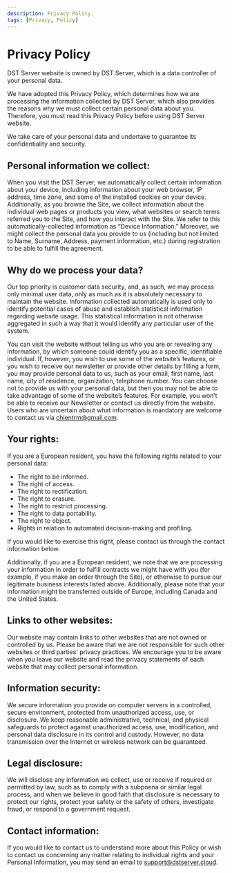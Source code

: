 ```yaml
---
description: Privacy Policy.
tags: [Privacy, Policy]
---
```


# Privacy Policy

DST Server website is owned by DST Server, which is a data controller of your
personal data.

We have adopted this Privacy Policy, which determines how we are processing
the information collected by DST Server, which also provides the reasons why
we must collect certain personal data about you. Therefore, you must read this
Privacy Policy before using DST Server website.

We take care of your personal data and undertake to guarantee its
confidentiality and security.

## Personal information we collect:

When you visit the DST Server, we automatically collect certain information
about your device, including information about your web browser, IP address,
time zone, and some of the installed cookies on your device. Additionally, as
you browse the Site, we collect information about the individual web pages or
products you view, what websites or search terms referred you to the Site, and
how you interact with the Site. We refer to this automatically-collected
information as “Device Information.” Moreover, we might collect the personal
data you provide to us (including but not limited to Name, Surname, Address,
payment information, etc.) during registration to be able to fulfill the
agreement.

## Why do we process your data?

Our top priority is customer data security, and, as such, we may process only
minimal user data, only as much as it is absolutely necessary to maintain the
website. Information collected automatically is used only to identify
potential cases of abuse and establish statistical information regarding
website usage. This statistical information is not otherwise aggregated in
such a way that it would identify any particular user of the system.

You can visit the website without telling us who you are or revealing any
information, by which someone could identify you as a specific, identifiable
individual. If, however, you wish to use some of the website’s features, or
you wish to receive our newsletter or provide other details by filling a form,
you may provide personal data to us, such as your email, first name, last
name, city of residence, organization, telephone number. You can choose not to
provide us with your personal data, but then you may not be able to take
advantage of some of the website’s features. For example, you won’t be able to
receive our Newsletter or contact us directly from the website. Users who are
uncertain about what information is mandatory are welcome to contact us via
chientrm@gmail.com.

## Your rights:

If you are a European resident, you have the following rights related to your
personal data:

- The right to be informed.
- The right of access.
- The right to rectification.
- The right to erasure.
- The right to restrict processing.
- The right to data portability.
- The right to object.
- Rights in relation to automated decision-making and profiling.

If you would like to exercise this right, please contact us through the
contact information below.

Additionally, if you are a European resident, we note that we are processing
your information in order to fulfill contracts we might have with you (for
example, if you make an order through the Site), or otherwise to pursue our
legitimate business interests listed above. Additionally, please note that
your information might be transferred outside of Europe, including Canada and
the United States.

## Links to other websites:

Our website may contain links to other websites that are not owned or
controlled by us. Please be aware that we are not responsible for such other
websites or third parties' privacy practices. We encourage you to be aware
when you leave our website and read the privacy statements of each website
that may collect personal information.

## Information security:

We secure information you provide on computer servers in a controlled, secure
environment, protected from unauthorized access, use, or disclosure. We keep
reasonable administrative, technical, and physical safeguards to protect
against unauthorized access, use, modification, and personal data disclosure
in its control and custody. However, no data transmission over the Internet or
wireless network can be guaranteed.

## Legal disclosure:

We will disclose any information we collect, use or receive if required or
permitted by law, such as to comply with a subpoena or similar legal process,
and when we believe in good faith that disclosure is necessary to protect our
rights, protect your safety or the safety of others, investigate fraud, or
respond to a government request.

## Contact information:

If you would like to contact us to understand more about this Policy or wish
to contact us concerning any matter relating to individual rights and your
Personal Information, you may send an email to support@dstserver.cloud.
